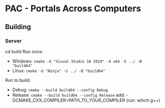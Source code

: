 # PAC - Portals Across Computers

## Building
### Server
cd build
Run once: 
- Windows: `cmake -G "Visual Studio 16 2019" -A x64 -S ../ -B "build64"`
- Linux: `cmake -G "Ninja" -S ../ -B "build64"`

Run to build: 
- Debug: `cmake --build build64 --config Debug`
- Release: `cmake --build build64 --config Release` add: -DCMAKE_CXX_COMPILER=PATH_TO_YOUR_COMPILER (run: which g++)